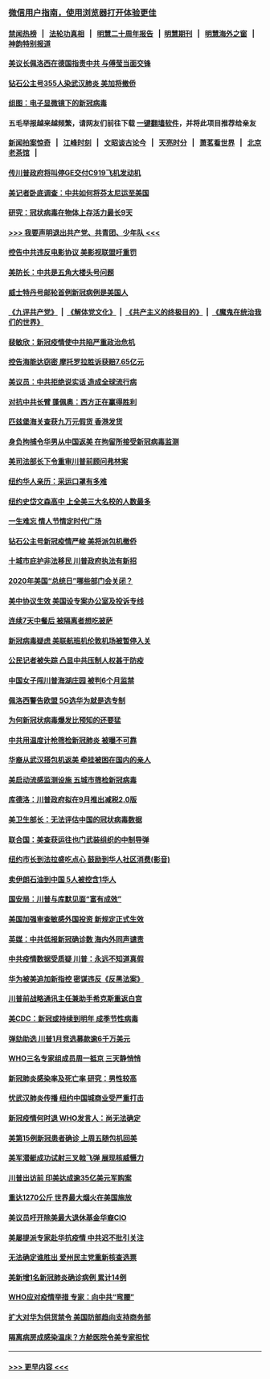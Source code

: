 ### [微信用户指南，使用浏览器打开体验更佳](https://github.com/gfw-breaker/banned-news1/blob/master/indexes/wechat-guide.md?t=0)
#### [禁闻热榜](热点新闻.md?t=0)  &nbsp;&nbsp;|&nbsp;&nbsp; [法轮功真相](https://github.com/gfw-breaker/truth/blob/master/README.md?t=0) &nbsp;&nbsp;|&nbsp;&nbsp; [明慧二十周年报告](https://github.com/gfw-breaker/mh-reports/blob/master/README.md?t=0) &nbsp;&nbsp;|&nbsp;&nbsp;[明慧期刊](https://github.com/gfw-breaker/mh-qikan) &nbsp;&nbsp;|&nbsp;&nbsp; [明慧海外之窗](https://github.com/gfw-breaker/mh-news/blob/master/README.md?t=0) &nbsp;&nbsp;|&nbsp;&nbsp; [神韵特别报道](https://github.com/gfw-breaker/mh-news/blob/master/shenyun.md?t=0)
#### [美议长佩洛西在德国指责中共 与傅莹当面交锋](../pages/nsc412/n11872375.md?t=02161802) 
#### [钻石公主号355人染武汉肺炎 美加将撤侨](../pages/nsc412/n11872392.md?t=02161802) 
#### [组图：电子显微镜下的新冠病毒](../pages/nsc412/n11872057.md?t=02161802) 
#### 五毛举报越来越频繁，请网友们前往下载 [一键翻墙软件](https://github.com/gfw-breaker/ssr-accounts)，并将此项目推荐给亲友
#### [新闻拍案惊奇](https://github.com/gfw-breaker/banned-news1/blob/master/pages/link4.md) &nbsp;&nbsp;|&nbsp;&nbsp; [江峰时刻](https://github.com/gfw-breaker/banned-news1/blob/master/pages/link4.md) &nbsp;&nbsp;|&nbsp;&nbsp; [文昭谈古论今](https://github.com/gfw-breaker/banned-news1/blob/master/pages/link4.md) &nbsp;&nbsp;|&nbsp;&nbsp; [天亮时分](https://github.com/gfw-breaker/banned-news1/blob/master/pages/link4.md) &nbsp;&nbsp;|&nbsp;&nbsp; [萧茗看世界](https://github.com/gfw-breaker/banned-news1/blob/master/pages/link4.md) &nbsp;&nbsp;|&nbsp;&nbsp; [北京老茶馆](https://github.com/gfw-breaker/banned-news1/blob/master/pages/link4.md) &nbsp;&nbsp;|&nbsp;&nbsp; 
#### [传川普政府将叫停GE交付C919飞机发动机](../pages/nsc412/n11871600.md?t=02161802) 
#### [美记者卧底调查：中共如何将芬太尼运至美国](../pages/nsc412/n11871821.md?t=02161802) 
#### [研究：冠状病毒在物体上存活力最长9天](../pages/nsc412/n11871871.md?t=02161802) 
#### [>>> 我要声明退出共产党、共青团、少年队 <<<](https://github.com/begood0513/goodnews/blob/master/quit/letter.md) 
#### [控告中共违反电影协议 美影视联盟吁重罚](../pages/nsc412/n11871820.md?t=02161802) 
#### [美防长：中共是五角大楼头号问题](../pages/nsc412/n11871768.md?t=02161802) 
#### [威士特丹号邮轮首例新冠病例是美国人](../pages/nsc412/n11871731.md?t=02161802) 
#### [《九评共产党》](https://github.com/begood0513/9ping.md/blob/master/README.md) &nbsp;|&nbsp; [《解体党文化》](../../../../jtdwh.md/blob/master/README.md)  &nbsp;|&nbsp; [《共产主义的终极目的》](../../../../gczydzjmd.md/blob/master/README.md) &nbsp;|&nbsp; [《魔鬼在统治我们的世界》](../../../../mgztzwmdsj.md/blob/master/README.md) 
#### [裴敏欣：新冠疫情使中共陷严重政治危机](../pages/nsc412/n11871514.md?t=02161802) 
#### [控告海能达窃密 摩托罗拉胜诉获赔7.65亿元](../pages/nsc412/n11871594.md?t=02161802) 
#### [美议员：中共拒绝说实话 造成全球流行病](../pages/nsc412/n11871582.md?t=02161802) 
#### [对抗中共长臂 蓬佩奥：西方正在赢得胜利](../pages/nsc412/n11871500.md?t=02161802) 
#### [匹兹堡海关查获九万元假货 香港发货](../pages/nsc412/n11870716.md?t=02161802) 
#### [身负拘捕令华男从中国返美  在拘留所接受新冠病毒监测](../pages/nsc412/n11870710.md?t=02161802) 
#### [美司法部长下令重审川普前顾问弗林案](../pages/nsc412/n11870258.md?t=02161802) 
#### [纽约华人亲历：采运口罩有多难](../pages/nsc412/n11870531.md?t=02161802) 
#### [纽约史岱文森高中  上全美三大名校的人数最多](../pages/nsc412/n11870557.md?t=02161802) 
#### [一生难忘 情人节情定时代广场](../pages/nsc412/n11870536.md?t=02161802) 
#### [钻石公主号新冠疫情严峻 美将派包机撤侨](../pages/nsc412/n11870505.md?t=02161802) 
#### [十城市庇护非法移民 川普政府执法有新招](../pages/nsc412/n11870410.md?t=02161802) 
#### [2020年美国“总统日”哪些部门会关闭？](../pages/nsc412/n11870148.md?t=02161802) 
#### [美中协议生效 美国设专案办公室及投诉专线](../pages/nsc412/n11870266.md?t=02161802) 
#### [连续7天中餐后 被隔离者想吃披萨](../pages/nsc412/n11870243.md?t=02161802) 
#### [新冠病毒疑虑 美联航班机伦敦机场被暂停入关](../pages/nsc412/n11870015.md?t=02161802) 
#### [公民记者被失踪 凸显中共压制人权甚于防疫](../pages/nsc412/n11870042.md?t=02161802) 
#### [中国女子闯川普海湖庄园 被判6个月监禁](../pages/nsc412/n11869919.md?t=02161802) 
#### [佩洛西警告欧盟 5G选华为就是选专制](../pages/nsc412/n11869898.md?t=02161802) 
#### [为何新冠状病毒爆发比预知的还要猛](../pages/nsc412/n11869828.md?t=02161802) 
#### [中共用温度计枪筛检新冠肺炎 被曝不可靠](../pages/nsc412/n11869707.md?t=02161802) 
#### [华裔从武汉搭包机返美 牵挂被困在国内的亲人](../pages/nsc412/n11869711.md?t=02161802) 
#### [美启动流感监测设施 五城市筛检新冠病毒](../pages/nsc412/n11869689.md?t=02161802) 
#### [库德洛：川普政府拟在9月推出减税2.0版](../pages/nsc412/n11869627.md?t=02161802) 
#### [美卫生部长：无法评估中国的冠状病毒数据](../pages/nsc412/n11869301.md?t=02161802) 
#### [联合国：美查获运往也门武装组织的中制导弹](../pages/nsc412/n11868677.md?t=02161802) 
#### [纽约市长到法拉盛吃点心  鼓励到华人社区消费(影音)](../pages/nsc412/n11868197.md?t=02161802) 
#### [卖伊朗石油到中国  5人被控含1华人](../pages/nsc412/n11867988.md?t=02161802) 
#### [国安局：川普与库默见面“富有成效”](../pages/nsc412/n11867976.md?t=02161802) 
#### [美国加强审查敏感外国投资 新规定正式生效](../pages/nsc412/n11868041.md?t=02161802) 
#### [英媒：中共低报新冠确诊数 海内外同声谴责](../pages/nsc412/n11867421.md?t=02161802) 
#### [中共疫情数据受质疑 川普：永远不知道真假](../pages/nsc412/n11867195.md?t=02161802) 
#### [华为被美追加新指控 密谋违反《反黑法案》](../pages/nsc412/n11867191.md?t=02161802) 
#### [川普前战略通讯主任兼助手希克斯重返白宫](../pages/nsc412/n11867104.md?t=02161802) 
#### [美CDC：新冠或持续到明年 成季节性病毒](../pages/nsc412/n11867279.md?t=02161802) 
#### [弹劾助选 川普1月竞选募款逾6千万美元](../pages/nsc412/n11866950.md?t=02161802) 
#### [WHO三名专家组成员周一抵京 三天静悄悄](../pages/nsc412/n11866947.md?t=02161802) 
#### [新冠肺炎感染率及死亡率 研究：男性较高](../pages/nsc412/n11866956.md?t=02161802) 
#### [忧武汉肺炎传播 纽约中国城商业受严重打击](../pages/nsc412/n11866902.md?t=02161802) 
#### [新冠疫情何时退 WHO发言人：尚无法确定](../pages/nsc412/n11866864.md?t=02161802) 
#### [美第15例新冠患者确诊 上周五随包机回美](../pages/nsc412/n11866852.md?t=02161802) 
#### [美军潜艇成功试射三叉戟飞弹 展现核威慑力](../pages/nsc412/n11866046.md?t=02161802) 
#### [川普出访前 印美达成逾35亿美元军购案](../pages/nsc412/n11865444.md?t=02161802) 
#### [重达1270公斤 世界最大烟火在美国施放](../pages/nsc412/n11865198.md?t=02161802) 
#### [美议员吁开除美最大退休基金华裔CIO](../pages/nsc412/n11865230.md?t=02161802) 
#### [美屡提派专家赴华抗疫情 中共迟不批引关注](../pages/nsc412/n11864719.md?t=02161802) 
#### [无法确定谁胜出 爱州民主党重新核查选票](../pages/nsc412/n11864830.md?t=02161802) 
#### [美新增1名新冠肺炎确诊病例 累计14例](../pages/nsc412/n11864893.md?t=02161802) 
#### [WHO应对疫情举措 专家：向中共“弯腰”](../pages/nsc412/n11864727.md?t=02161802) 
#### [扩大对华为供货禁令 美国防部趋向支持商务部](../pages/nsc412/n11864773.md?t=02161802) 
#### [隔离病房成感染温床？方舱医院令美专家担忧](../pages/nsc412/n11864575.md?t=02161802) 

----
#### [ >>> 更早内容 <<< ](../indexes/nsc412-earlier.md)

